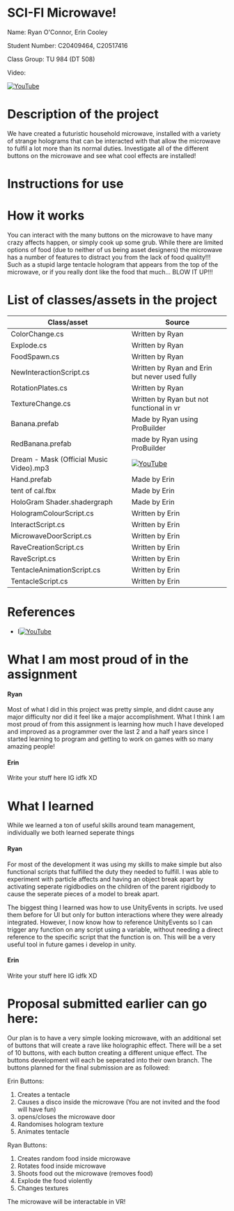 # SCI-FI Microwave!

Name: Ryan O'Connor, Erin Cooley

Student Number: C20409464, C20517416

Class Group: TU 984 (DT 508)

Video: 

[![YouTube](http://img.youtube.com/vi/J2kHSSFA4NU/0.jpg)](https://www.youtube.com/watch?v=J2kHSSFA4NU)

# Description of the project

We have created a futuristic household microwave, installed with a variety of strange holograms that can be interacted with that allow the microwave to fulfil a lot more than its normal duties. Investigate all of the different buttons on the microwave and see what cool effects are installed!

# Instructions for use



# How it works

You can interact with the many buttons on the microwave to have many crazy affects happen, or simply cook up some grub. While there are limited options of food (due to neither of us being asset designers) the microwave has a number of features to distract you from the lack of food quality!!! Such as a stupid large tentacle hologram that appears from the top of the microwave, or if you really dont like the food that much... BLOW IT UP!!!

# List of classes/assets in the project

| Class/asset | Source |
|-----------|-----------|
| ColorChange.cs | Written by Ryan |
| Explode.cs | Written by Ryan |
| FoodSpawn.cs | Written by Ryan |
| NewInteractionScript.cs | Written by Ryan and Erin but never used fully |
| RotationPlates.cs | Written by Ryan |
| TextureChange.cs | Written by Ryan but not functional in vr |
| Banana.prefab | Made by Ryan using ProBuilder |
| RedBanana.prefab | made by Ryan using ProBuilder |
| Dream - Mask (Official Music Video).mp3 | [![YouTube](http://img.youtube.com/vi/Mu4wyzFQ_Ac/0.jpg)](https://www.youtube.com/watch?v=Mu4wyzFQ_Ac) |
| Hand.prefab | Made by Erin|
| tent of cal.fbx | Made by Erin|
| HoloGram Shader.shadergraph| Made by Erin|
| HologramColourScript.cs | Written by Erin|
| InteractScript.cs | Written by Erin|
| MicrowaveDoorScript.cs | Written by Erin|
| RaveCreationScript.cs | Written by Erin|
| RaveScript.cs | Written by Erin|
| TentacleAnimationScript.cs | Written by Erin|
| TentacleScript.cs | Written by Erin|

# References
* I[![YouTube](http://img.youtube.com/vi/Mu4wyzFQ_Ac/0.jpg)](https://www.youtube.com/watch?v=Mu4wyzFQ_Ac)

# What I am most proud of in the assignment

#### Ryan

Most of what I did in this project was pretty simple, and didnt cause any major difficulty nor did it feel like a major accomplishment. What I think I am most proud of from this assignment is learning how much I have developed and improved as a programmer over the last 2 and a half years since I started learning to program and getting to work on games with so many amazing people!

#### Erin

Write your stuff here IG idfk XD

# What I learned

While we learned a ton of useful skills around team management, individually we both learned seperate things

#### Ryan
For most of the development it was using my skills to make simple but also functional scripts that fulfilled the duty they needed to fulfill. I was able to experiment with particle affects and having an object break apart by activating seperate rigidbodies on the children of the parent rigidbody to cause the seperate pieces of a model to break apart. 

The biggest thing I learned was how to use UnityEvents in scripts. Ive used them before for UI but only for button interactions where they were already integrated. However, I now know how to reference UnityEvents so I can trigger any function on any script using a variable, without needing a direct reference to the specific script that the function is on. This will be a very useful tool in future games i develop in unity.

#### Erin

Write your stuff here IG idfk XD

# Proposal submitted earlier can go here:

Our plan is to have a very simple looking microwave, with an additional set of buttons that will create a rave like holographic effect. There will be a set of 10 buttons, with each button creating a different unique effect. The buttons development will each be seperated into their own branch. The buttons planned for the final submission are as followed:

Erin Buttons:
1. Creates a tentacle
2. Causes a disco inside the microwave (You are not invited and the food will have fun)
3. opens/closes the microwave door
4. Randomises hologram texture
5. Animates tentacle

Ryan Buttons:
1. Creates random food inside microwave
2. Rotates food inside microwave
3. Shoots food out the microwave (removes food)
4. Explode the food violently
5. Changes textures

The microwave will be interactable in VR! 
